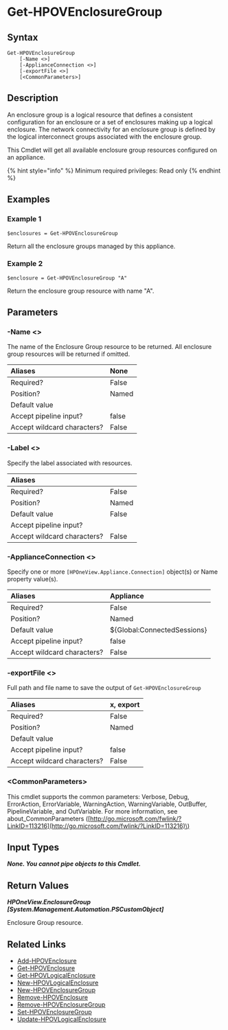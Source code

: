 ﻿---
description: Retrieve Enclosure Group resource(s).
---

# Get-HPOVEnclosureGroup

## Syntax

```text
Get-HPOVEnclosureGroup
    [-Name <>]
    [-ApplianceConnection <>]
    [-exportFile <>]
    [<CommonParameters>]
```

## Description

An enclosure group is a logical resource that defines a consistent configuration for an enclosure or a set of enclosures making up a logical enclosure. The network connectivity for an enclosure group is defined by the logical interconnect groups associated with the enclosure group.

This Cmdlet will get all available enclosure group resources configured on an appliance.

{% hint style="info" %}
Minimum required privileges: Read only
{% endhint %}

## Examples

###  Example 1 

```text
$enclosures = Get-HPOVEnclosureGroup
```

Return all the enclosure groups managed by this appliance.

###  Example 2 

```text
$enclosure = Get-HPOVEnclosureGroup "A"
```

Return the enclosure group resource with name "A".

## Parameters

### -Name &lt;&gt;

The name of the Enclosure Group resource to be returned.  All enclosure group resources will be returned if omitted.

| Aliases | None |
| :--- | :--- |
| Required? | False |
| Position? | Named |
| Default value |  |
| Accept pipeline input? | false |
| Accept wildcard characters? | False |

### -Label &lt;&gt;

Specify the label associated with resources.

| Aliases |  |
| :--- | :--- |
| Required? | False |
| Position? | Named |
| Default value | False |
| Accept pipeline input? |  |
| Accept wildcard characters? | False |

### -ApplianceConnection &lt;&gt;

Specify one or more `[HPOneView.Appliance.Connection]` object(s) or Name property value(s).

| Aliases | Appliance |
| :--- | :--- |
| Required? | False |
| Position? | Named |
| Default value | ${Global:ConnectedSessions} |
| Accept pipeline input? | false |
| Accept wildcard characters? | False |

### -exportFile &lt;&gt;

Full path and file name to save the output of `Get-HPOVEnclosureGroup`

| Aliases | x, export |
| :--- | :--- |
| Required? | False |
| Position? | Named |
| Default value |  |
| Accept pipeline input? | false |
| Accept wildcard characters? | False |

### &lt;CommonParameters&gt;

This cmdlet supports the common parameters: Verbose, Debug, ErrorAction, ErrorVariable, WarningAction, WarningVariable, OutBuffer, PipelineVariable, and OutVariable. For more information, see about\_CommonParameters \([http://go.microsoft.com/fwlink/?LinkID=113216](http://go.microsoft.com/fwlink/?LinkID=113216)\)

## Input Types

_**None.  You cannot pipe objects to this Cmdlet.**_

## Return Values

_**HPOneView.EnclosureGroup [System.Management.Automation.PSCustomObject]**_

Enclosure Group resource.

## Related Links

* [Add-HPOVEnclosure](add-hpovenclosure.md)
* [Get-HPOVEnclosure](get-hpovenclosure.md)
* [Get-HPOVLogicalEnclosure](get-hpovlogicalenclosure.md)
* [New-HPOVLogicalEnclosure](new-hpovlogicalenclosure.md)
* [New-HPOVEnclosureGroup](new-hpovenclosuregroup.md)
* [Remove-HPOVEnclosure](remove-hpovenclosure.md)
* [Remove-HPOVEnclosureGroup](remove-hpovenclosuregroup.md)
* [Set-HPOVEnclosureGroup](set-hpovenclosuregroup.md)
* [Update-HPOVLogicalEnclosure](update-hpovlogicalenclosure.md)

